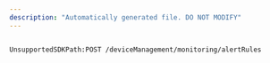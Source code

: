 ```yaml
---
description: "Automatically generated file. DO NOT MODIFY"
---
```


```powershellv2

UnsupportedSDKPath:POST /deviceManagement/monitoring/alertRules

```